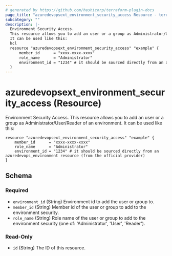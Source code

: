 ```yaml
---
# generated by https://github.com/hashicorp/terraform-plugin-docs
page_title: "azuredevopsext_environment_security_access Resource - terraform-provider-azuredevopsext"
subcategory: ""
description: |-
  Environment Security Access.
  This resource allows you to add an user or a group as Administrator/User/Reader of an environment.
  It can be used like this:
  hcl
  resource "azuredevopsext_environment_security_access" "example" {
      member_id      = "xxxx-xxxx-xxxx"
      role_name      = "Administrator" 
      environment_id = "1234" # it should be sourced directly from an azuredevops_environment resource (from the official provider)
  }
---
```


# azuredevopsext_environment_security_access (Resource)

Environment Security Access.
This resource allows you to add an user or a group as Administrator/User/Reader of an environment.
It can be used like this:
```hcl
resource "azuredevopsext_environment_security_access" "example" {
    member_id      = "xxxx-xxxx-xxxx"
    role_name      = "Administrator" 
    environment_id = "1234" # it should be sourced directly from an azuredevops_environment resource (from the official provider)
}
```



<!-- schema generated by tfplugindocs -->
## Schema

### Required

- `environment_id` (String) Environment id to add the user or group to.
- `member_id` (String) Member id of the user or group to add to the environment security.
- `role_name` (String) Role name of the user or group to add to the environment security (one of: 'Administrator', 'User', 'Reader').

### Read-Only

- `id` (String) The ID of this resource.
